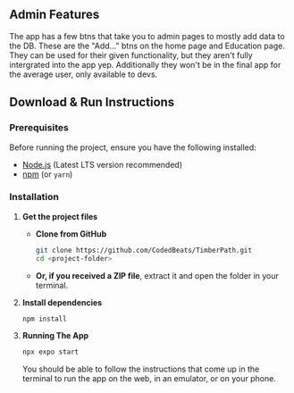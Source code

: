 ## Admin Features
The app has a few btns that take you to admin pages to mostly add data to the DB.
These are the "Add..." btns on the home page and Education page.
They can be used for their given functionality, but they aren't fully intergrated into the app yep. Additionally they won't be in the final app for the average user, only available to devs.

## Download & Run Instructions

### Prerequisites

Before running the project, ensure you have the following installed:

-   [Node.js](https://nodejs.org/) (Latest LTS version recommended)
-   [npm](https://www.npmjs.com/) (or `yarn`)


### Installation

1. **Get the project files**

    - **Clone from GitHub**
        ```sh
        git clone https://github.com/CodedBeats/TimberPath.git
        cd <project-folder>
        ```
    - **Or, if you received a ZIP file**, extract it and open the folder in your terminal.

2. **Install dependencies**
    ```sh
    npm install
    ```

3. **Running The App**
    ```sh
    npx expo start
    ```
    You should be able to follow the instructions that come up in the terminal to run the app on the web, in an emulator, or on your phone.

